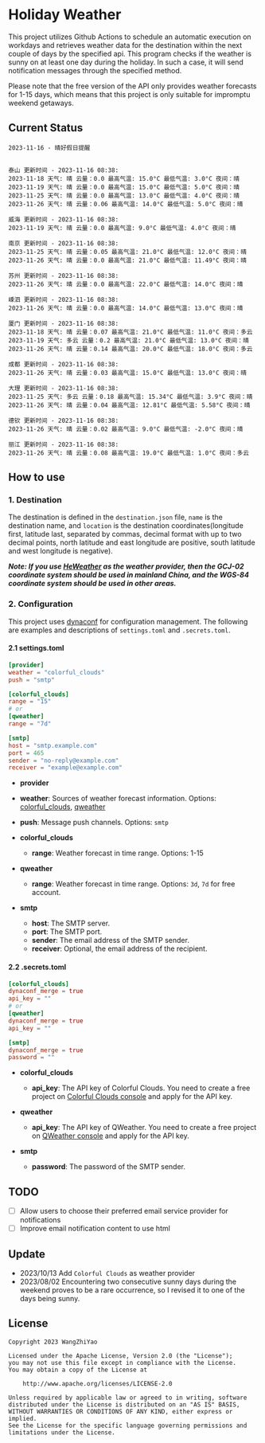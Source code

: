 # Holiday Weather

This project utilizes Github Actions to schedule an automatic execution on workdays and retrieves weather data for the destination within the next couple of days by the  specified api.
This program checks if the weather is sunny on at least one day during the holiday. In such a case, it will send notification messages through the specified method.

Please note that the free version of the API only provides weather forecasts for 1-15 days, which means that this project is only suitable for impromptu weekend getaways.

## Current Status

```
2023-11-16 - 晴好假日提醒


泰山 更新时间 - 2023-11-16 08:38:
2023-11-18 天气: 晴 云量：0.0 最高气温: 15.0°C 最低气温: 3.0°C 夜间：晴
2023-11-19 天气: 晴 云量：0.0 最高气温: 15.0°C 最低气温: 5.0°C 夜间：晴
2023-11-25 天气: 晴 云量：0.0 最高气温: 13.0°C 最低气温: 4.0°C 夜间：晴
2023-11-26 天气: 晴 云量：0.06 最高气温: 14.0°C 最低气温: 5.0°C 夜间：晴

威海 更新时间 - 2023-11-16 08:38:
2023-11-19 天气: 晴 云量：0.0 最高气温: 9.0°C 最低气温: 4.0°C 夜间：晴

南京 更新时间 - 2023-11-16 08:38:
2023-11-25 天气: 晴 云量：0.05 最高气温: 21.0°C 最低气温: 12.0°C 夜间：晴
2023-11-26 天气: 晴 云量：0.0 最高气温: 21.0°C 最低气温: 11.49°C 夜间：晴

苏州 更新时间 - 2023-11-16 08:38:
2023-11-26 天气: 晴 云量：0.0 最高气温: 22.0°C 最低气温: 14.0°C 夜间：晴

嵊泗 更新时间 - 2023-11-16 08:38:
2023-11-26 天气: 晴 云量：0.0 最高气温: 14.0°C 最低气温: 13.0°C 夜间：晴

厦门 更新时间 - 2023-11-16 08:38:
2023-11-18 天气: 晴 云量：0.07 最高气温: 21.0°C 最低气温: 11.0°C 夜间：多云
2023-11-19 天气: 多云 云量：0.2 最高气温: 21.0°C 最低气温: 13.0°C 夜间：晴
2023-11-26 天气: 晴 云量：0.14 最高气温: 20.0°C 最低气温: 18.0°C 夜间：多云

成都 更新时间 - 2023-11-16 08:38:
2023-11-26 天气: 晴 云量：0.03 最高气温: 15.0°C 最低气温: 13.0°C 夜间：晴

大理 更新时间 - 2023-11-16 08:38:
2023-11-25 天气: 多云 云量：0.18 最高气温: 15.34°C 最低气温: 3.9°C 夜间：晴
2023-11-26 天气: 晴 云量：0.04 最高气温: 12.81°C 最低气温: 5.58°C 夜间：晴

德钦 更新时间 - 2023-11-16 08:38:
2023-11-26 天气: 晴 云量：0.02 最高气温: 9.0°C 最低气温: -2.0°C 夜间：晴

丽江 更新时间 - 2023-11-16 08:38:
2023-11-26 天气: 晴 云量：0.08 最高气温: 19.0°C 最低气温: 1.0°C 夜间：多云

```

## How to use

### 1. Destination

The destination is defined in the `destination.json` file, `name` is the destination name, and `location` is the destination coordinates(longitude first, latitude last, separated by commas, decimal format with up to two decimal points, north latitude and east longitude are positive, south latitude and west longitude is negative).

***Note: If you use [HeWeather](https://dev.qweather.com/docs/) as the weather provider, then the GCJ-02 coordinate system should be used in mainland China, and the WGS-84 coordinate system should be used in other areas.***

### 2. Configuration

This project uses [dynaconf](https://github.com/dynaconf/dynaconf) for configuration management. The following are examples and descriptions of `settings.toml`  and `.secrets.toml`.

#### 2.1 settings.toml

```toml
[provider]
weather = "colorful_clouds"
push = "smtp"

[colorful_clouds]
range = "15"
# or
[qweather]
range = "7d"

[smtp]
host = "smtp.example.com"
port = 465
sender = "no-reply@example.com"
receiver = "example@example.com"
```
-  **provider**
  - **weather**: Sources of weather forecast information. Options: [colorful_clouds](https://docs.caiyunapp.com/docs/daily), [qweather](https://dev.qweather.com/docs/api/weather/weather-daily-forecast/)
  - **push**: Message push channels. Options: `smtp`

- **colorful_clouds**
  - **range**:  Weather forecast in time range. Options: 1-15

- **qweather**
  - **range**: Weather forecast in time range. Options: `3d`, `7d` for free account.

- **smtp**
  - **host**: The SMTP server.
  - **port**: The SMTP port.
  - **sender**: The email address of the SMTP sender.
  - **receiver**: Optional, the email address of the recipient.

#### 2.2 .secrets.toml

```toml
[colorful_clouds]
dynaconf_merge = true
api_key = ""
# or
[qweather]
dynaconf_merge = true
api_key = ""

[smtp]
dynaconf_merge = true
password = ""
```

- **colorful_clouds**
  - **api_key**:  The API key of Colorful Clouds. You need to create a free project on [Colorful Clouds console](https://platform.caiyunapp.com/dashboard/index) and apply for the API key.

- **qweather**
  - **api_key**: The API key of QWeather. You need to create a free project on [QWeather console](https://console.qweather.com/#/console) and apply for the API key.

- **smtp**
  - **password**: The password of the SMTP sender.


## TODO

- [ ] Allow users to choose their preferred email service provider for notifications
- [ ] Improve email notification content to use html

## Update
- 2023/10/13 Add `Colorful Clouds` as weather provider 
- 2023/08/02 Encountering two consecutive sunny days during the weekend proves to be a rare occurrence, so I revised it to one of the days being sunny.

## License

    Copyright 2023 WangZhiYao
    
    Licensed under the Apache License, Version 2.0 (the "License");
    you may not use this file except in compliance with the License.
    You may obtain a copy of the License at
    
        http://www.apache.org/licenses/LICENSE-2.0
    
    Unless required by applicable law or agreed to in writing, software
    distributed under the License is distributed on an "AS IS" BASIS,
    WITHOUT WARRANTIES OR CONDITIONS OF ANY KIND, either express or implied.
    See the License for the specific language governing permissions and
    limitations under the License.
